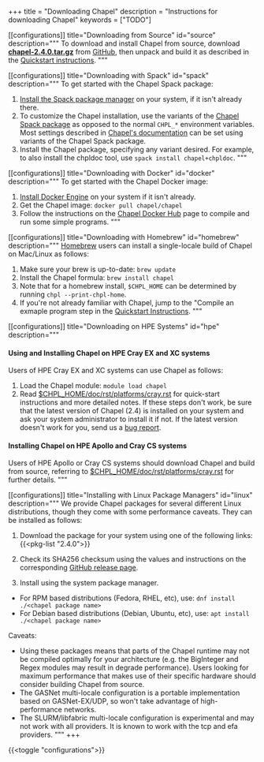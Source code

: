 +++
title = "Downloading Chapel"
description = "Instructions for downloading Chapel"
keywords = ["TODO"]

[[configurations]]
title="Downloading from Source"
id="source"
description="""
To download and install Chapel from source, download **[chapel-2.4.0.tar.gz](https://github.com/chapel-lang/chapel/releases/download/2.4.0/chapel-2.4.0.tar.gz)** from [GitHub](https://github.com/chapel-lang/chapel/releases/tag/2.4.0), then unpack and build it as described in the [Quickstart instructions](https://chapel-lang.org/docs/usingchapel/QUICKSTART.html).
"""

[[configurations]]
title="Downloading with Spack"
id="spack"
description="""
To get started with the Chapel Spack package:

1. [Install the Spack package manager](https://spack.readthedocs.io/en/latest/getting_started.html#installation) on your system, if it isn't already there.
2. To customize the Chapel installation, use the variants of the [Chapel Spack package](https://packages.spack.io/package.html?name=chapel) as opposed to the normal `CHPL_*` environment variables. Most settings described in [Chapel's documentation](https://chapel-lang.org/docs/usingchapel/chplenv.html#setting-up-your-environment-for-chapel) can be set using variants of the Chapel Spack package.
3. Install the Chapel package, specifying any variant desired. For example, to also install the chpldoc tool, use `spack install chapel+chpldoc`.
"""

[[configurations]]
title="Downloading with Docker"
id="docker"
description="""
To get started with the Chapel Docker image:

1. [Install Docker Engine](https://docs.docker.com/engine/install) on your system if it isn't already.
2. Get the Chapel image: `docker pull chapel/chapel`
3. Follow the instructions on the [Chapel Docker Hub](https://hub.docker.com/r/chapel/chapel/) page to compile and run some simple programs.
"""

[[configurations]]
title="Downloading with Homebrew"
id="homebrew"
description="""
[Homebrew](http://brew.sh/) users can install a single-locale build of Chapel on Mac/Linux as follows:

1. Make sure your brew is up-to-date: `brew update`
2. Install the Chapel formula: `brew install chapel`
3. Note that for a homebrew install, `$CHPL_HOME` can be determined by running `chpl --print-chpl-home`.
4. If you're not already familiar with Chapel, jump to the "Compile an exmaple program step in the [Quickstart Instructions](https://chapel-lang.org/docs/usingchapel/QUICKSTART.html).
"""

[[configurations]]
title="Downloading on HPE Systems"
id="hpe"
description="""
#### Using and Installing Chapel on HPE Cray EX and XC systems

Users of HPE Cray EX and XC systems can use Chapel as follows:
1. Load the Chapel module: `module load chapel`
2. Read [$CHPL_HOME/doc/rst/platforms/cray.rst](https://chapel-lang.org/docs/platforms/cray.html) for quick-start instructions and more detailed notes.
If these steps don't work, be sure that the latest version of Chapel (2.4) is installed on your system and ask your system administrator to install it if not. If the latest version doesn't work for you, send us a [bug report](https://chapel-lang.org/docs/usingchapel/bugs.html).

#### Installing Chapel on HPE Apollo and Cray CS systems
Users of HPE Apollo or Cray CS systems should download Chapel and build from source, referring to [$CHPL_HOME/doc/rst/platforms/cray.rst](https://chapel-lang.org/docs/platforms/cray.html) for further details.
"""





[[configurations]]
title="Installing with Linux Package Managers"
id="linux"
description="""
We provide Chapel packages for several different Linux distributions, though they come with some performance caveats. They can be installed as follows:
1. Download the package for your system using one of the following links:
{{<pkg-list "2.4.0">}}

2. Check its SHA256 checksum using the values and instructions on the corresponding [GitHub release page](https://github.com/chapel-lang/chapel/releases/tag/2.4.0/).

3. Install using the system package manager. 
  - For RPM based distributions (Fedora, RHEL, etc), use: `dnf install ./<chapel package name>`
  - For Debian based distributions (Debian, Ubuntu, etc), use: `apt install ./<chapel package name>`


Caveats:
- Using these packages means that parts of the Chapel runtime may not be compiled optimally for your architecture (e.g. the BigInteger and Regex modules may result in degrade performance). Users looking for maximum performance that makes use of their specific hardware should consider building Chapel from source.
- The GASNet multi-locale configuration is a portable implementation based on GASNet-EX/UDP, so won't take advantage of high-performance networks.
- The SLURM/libfabric multi-locale configuration is experimental and may not work with all providers. It is known to work with the tcp and efa providers.
"""
+++

{{<toggle "configurations">}}


